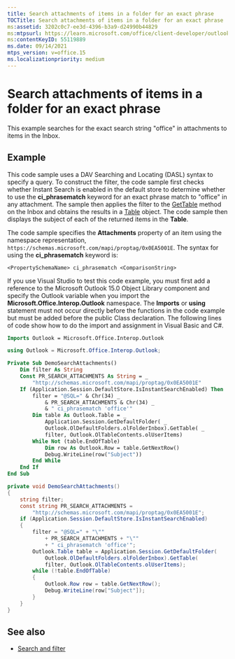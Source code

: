 ```yaml
---
title: Search attachments of items in a folder for an exact phrase
TOCTitle: Search attachments of items in a folder for an exact phrase
ms:assetid: 3202c0c7-ee3d-4396-b3a9-d24990b44829
ms:mtpsurl: https://learn.microsoft.com/office/client-developer/outlook/pia/how-to-search-attachments-of-items-in-a-folder-for-an-exact-phrase?redirectedfrom=MSDN
ms:contentKeyID: 55119889
ms.date: 09/14/2021
mtps_version: v=office.15
ms.localizationpriority: medium
---
```


# Search attachments of items in a folder for an exact phrase

This example searches for the exact search string "office" in attachments to items in the Inbox.

## Example

This code sample uses a DAV Searching and Locating (DASL) syntax to specify a query. To construct the filter, the code sample first checks whether Instant Search is enabled in the default store to determine whether to use the **ci\_phrasematch** keyword for an exact phrase match to "office" in any attachment. The sample then applies the filter to the [GetTable](/dotnet/api/microsoft.office.interop.outlook.mapifolder.gettable) method on the Inbox and obtains the results in a [Table](/dotnet/api/microsoft.office.interop.outlook.table) object. The code sample then displays the subject of each of the returned items in the **Table**.

The code sample specifies the **Attachments** property of an item using the namespace representation, `https://schemas.microsoft.com/mapi/proptag/0x0EA5001E`. The syntax for using the **ci\_phrasematch** keyword is:

`<PropertySchemaName> ci_phrasematch <ComparisonString>`

If you use Visual Studio to test this code example, you must first add a reference to the Microsoft Outlook 15.0 Object Library component and specify the Outlook variable when you import the **Microsoft.Office.Interop.Outlook** namespace. The **Imports** or **using** statement must not occur directly before the functions in the code example but must be added before the public Class declaration. The following lines of code show how to do the import and assignment in Visual Basic and C\#.

```vb
Imports Outlook = Microsoft.Office.Interop.Outlook
```

```csharp
using Outlook = Microsoft.Office.Interop.Outlook;
```

```vb
Private Sub DemoSearchAttachments()
    Dim filter As String
    Const PR_SEARCH_ATTACHMENTS As String = _
        "http://schemas.microsoft.com/mapi/proptag/0x0EA5001E"
    If (Application.Session.DefaultStore.IsInstantSearchEnabled) Then
        filter = "@SQL=" & Chr(34) _
            & PR_SEARCH_ATTACHMENTS & Chr(34) _
            & " ci_phrasematch 'office'"
        Dim table As Outlook.Table = _
            Application.Session.GetDefaultFolder( _
            Outlook.OlDefaultFolders.olFolderInbox).GetTable( _
            filter, Outlook.OlTableContents.olUserItems)
        While Not (table.EndOfTable)
            Dim row As Outlook.Row = table.GetNextRow()
            Debug.WriteLine(row("Subject"))
        End While
    End If
End Sub
```

```csharp
private void DemoSearchAttachments()
{
    string filter;
    const string PR_SEARCH_ATTACHMENTS =
        "http://schemas.microsoft.com/mapi/proptag/0x0EA5001E";
    if (Application.Session.DefaultStore.IsInstantSearchEnabled)
    {
        filter = "@SQL=" + "\""
            + PR_SEARCH_ATTACHMENTS + "\""
            + " ci_phrasematch 'office'";
        Outlook.Table table = Application.Session.GetDefaultFolder(
            Outlook.OlDefaultFolders.olFolderInbox).GetTable(
            filter, Outlook.OlTableContents.olUserItems);
        while (!table.EndOfTable)
        {
            Outlook.Row row = table.GetNextRow();
            Debug.WriteLine(row["Subject"]);
        }
    }
}
```

## See also

- [Search and filter](search-and-filter.md)
